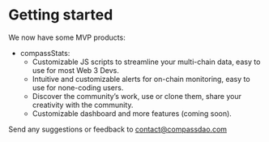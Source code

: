 # Getting started

We now have some MVP products:

* compassStats:&#x20;
  * Customizable JS scripts to streamline your multi-chain data, easy to use for most Web 3 Devs.
  * Intuitive and customizable alerts for on-chain monitoring, easy to use for none-coding users.
  * Discover the community’s work, use or clone them, share your creativity with the community.
  * Customizable dashboard and more features (coming soon).

Send any suggestions or feedback to [contact@compassdao.com](https://tomail:contact@compassdao.com)
